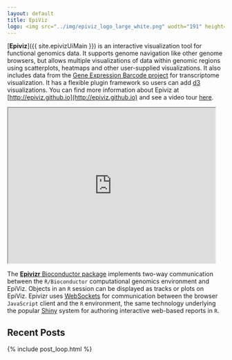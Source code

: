 ```yaml
---
layout: default
title: EpiViz
logo: <img src="../img/epiviz_logo_large_white.png" wodth="191" height="41" alt="EpiViz" />
---
```


[**Epiviz**]({{ site.epivizUiMain }}) is an interactive visualization tool for functional genomics data. It supports
genome navigation like other genome browsers, but allows multiple visualizations of data within genomic regions using
scatterplots, heatmaps and other user-supplied visualizations. It also includes data from the
[Gene Expression Barcode project](http://barcode.luhs.org/) for transcriptome visualization. It has a flexible plugin
framework so users can add [d3](http://d3js.org/) visualizations. You can find more information about Epiviz at
[http://epiviz.github.io](http://epiviz.github.io) and see a video tour [here](http://youtu.be/099c4wUxozA).

<iframe width="480" height="360" src="http://www.youtube.com/embed/099c4wUxozA" frameborder="1" allowfullscreen></iframe>

The [**Epivizr** Bioconductor package](http://bioconductor.org/packages/release/bioc/html/epivizr.html) implements two-way
communication between the `R/Bioconductor` computational genomics environment and EpiViz. Objects in an `R` session
can be displayed as tracks or plots on EpiViz. Epivizr uses [WebSockets](http://www.websocket.org/) for communication
between the browser `JavaScript` client and the `R` environment, the same technology underlying the popular
[Shiny](http://www.rstudio.com/shiny/) system for authoring interactive web-based reports in `R`.

## Recent Posts

{% include post_loop.html %}
